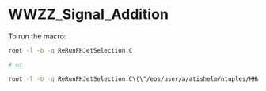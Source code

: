 # WWZZ_Signal_Addition

To run the macro:

```bash
root -l -b -q ReRunFHJetSelection.C

# or 

root -l -b -q ReRunFHJetSelection.C\(\"/eos/user/a/atishelm/ntuples/HHWWgg_flashgg/January_2021_Production/2017/Data_Trees/Data_2017.root\"\)
```